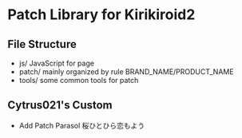 Patch Library for Kirikiroid2
=============================

File Structure
--------------
- js/ JavaScript for page
- patch/ mainly organized by rule BRAND_NAME/PRODUCT_NAME
- tools/ some common tools for patch

Cytrus021's Custom
------------------
- Add Patch
Parasol 桜ひとひら恋もよう
